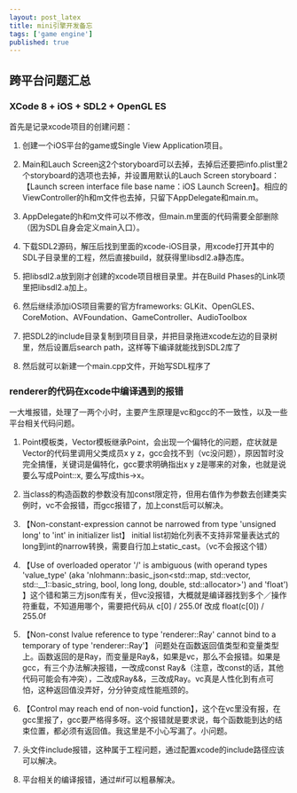 ```yaml
---
layout: post_latex
title: mini引擎开发备忘
tags: ['game engine']
published: true
---
```


<!--more-->

## 跨平台问题汇总

### XCode 8 + iOS + SDL2 + OpenGL ES 

首先是记录xcode项目的创建问题：

1. 创建一个iOS平台的game或Single View Application项目。

2. Main和Lauch Screen这2个storyboard可以去掉，去掉后还要把info.plist里2个storyboard的选项也去掉，并设置用默认的Lauch Screen storyboard： 【Launch screen interface file base name：iOS Launch Screen】。相应的ViewController的h和m文件也去掉，只留下AppDelegate和main.m。

3. AppDelegate的h和m文件可以不修改，但main.m里面的代码需要全部删除（因为SDL自身会定义main入口）。

4. 下载SDL2源码，解压后找到里面的xcode-iOS目录，用xcode打开其中的SDL子目录里的工程，然后直接build，就获得里libsdl2.a静态库。

5. 把libsdl2.a放到刚才创建的xcode项目根目录里。并在Build Phases的Link项里把libsdl2.a加上。

6. 然后继续添加iOS项目需要的官方frameworks: GLKit、OpenGLES、CoreMotion、AVFoundation、GameController、AudioToolbox

7. 把SDL2的include目录复制到项目目录，并把目录拖进xcode左边的目录树里，然后设置后search path，这样等下编译就能找到SDL2库了

8. 然后就可以新建一个main.cpp文件，开始写SDL程序了

### renderer的代码在xcode中编译遇到的报错

一大堆报错，处理了一两个小时，主要产生原理是vc和gcc的不一致性，以及一些平台相关代码问题。

1. Point模板类，Vector模板继承Point，会出现一个偏特化的问题，症状就是Vector的代码里调用父类成员x y z，gcc会找不到（vc没问题），原因暂时没完全搞懂，关键词是偏特化，gcc要求明确指出x y z是哪来的对象，也就是说要么写成Point<T>::x, 要么写成this->x。

2. 当class的构造函数的参数没有加const限定符，但用右值作为参数去创建类实例时，vc不会报错，而gcc报错了，加上const后可以解决。

3. 【Non-constant-expression cannot be narrowed from type 'unsigned long' to 'int' in initializer list】 initial list初始化列表不支持非常量表达式的long到int的narrow转换，需要自行加上static_cast<int>。（vc不会报这个错）

4. 【Use of overloaded operator '/' is ambiguous (with operand types 'value_type' (aka 'nlohmann::basic_json<std::map, std::vector, std::__1::basic_string<char>, bool, long long, double, std::allocator>') and 'float') 】这个错和第三方json库有关，但vc没报错，大概就是编译器找到多个／操作符重载，不知道用哪个，需要把代码从 c[0] / 255.0f 改成 float(c[0]) / 255.0f

5. 【Non-const lvalue reference to type 'renderer::Ray' cannot bind to a temporary of type 'renderer::Ray'】 问题处在函数返回值类型和变量类型上。函数返回的是Ray，而变量是Ray&，如果是vc，那么不会报错。如果是gcc，有三个办法解决报错，一改成const Ray&（注意，改const的话，其他代码可能会有冲突），二改成Ray&&，三改成Ray。vc真是人性化到有点可怕，这种返回值没弄好，分分钟变成性能瓶颈的。

6. 【Control may reach end of non-void function】，这个在vc里没有报，在gcc里报了，gcc要严格得多呀。这个报错就是要求说，每个函数能到达的结束位置，都必须有返回值。我这里是不小心写漏了。小问题。


7. 头文件include报错，这种属于工程问题，通过配置xcode的include路径应该可以解决。

8. 平台相关的编译报错，通过#if可以粗暴解决。







